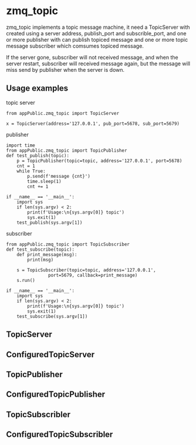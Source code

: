 # zmq_topic
zmq_topic implements a topic message machine, it need a TopicServer with created using a server address, publish_port and subscrible_port, and one or more publisher with can publish topiced message and one or more topic message subscriber which comsumes topiced message.

If the server gone, subscriber will not received message, and when the server restart, subscriber will received message again, but the message will miss send by publisher when the server is down.

## Usage examples

topic server
```
from appPublic.zmq_topic import TopicServer

x = TopicServer(address='127.0.0.1', pub_port=5678, sub_port=5679)
```

publisher
```
import time
from appPublic.zmq_topic import TopicPublisher
def test_publish(topic):
	p = TopicPublisher(topic=topic, address='127.0.0.1', port=5678)
	cnt = 1
	while True:
		p.send(f'message {cnt}')
		time.sleep(1)
		cnt += 1

if __name__ == '__main__':
	import sys
	if len(sys.argv) < 2:
		print(f'Usage:\n{sys.argv[0]} topic')
		sys.exit(1)
	test_publish(sys.argv[1])

```
subscriber
```
from appPublic.zmq_topic import TopicSubscriber
def test_subscribe(topic):
	def print_message(msg):
		print(msg)

	s = TopicSubscriber(topic=topic, address='127.0.0.1', 
				port=5679, callback=print_message)
	s.run()

if __name__ == '__main__':
	import sys
	if len(sys.argv) < 2:
		print(f'Usage:\n{sys.argv[0]} topic')
		sys.exit(1)
	test_subscribe(sys.argv[1])

```
## TopicServer
## ConfiguredTopicServer
## TopicPublisher
## ConfiguredTopicPublisher
## TopicSubscribler
## ConfiguredTopicSubscribler

